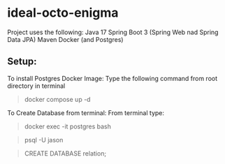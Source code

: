 # ideal-octo-enigma

Project uses the following:
Java 17
Spring Boot 3 (Spring Web nad Spring Data JPA)
Maven
Docker (and Postgres)

Setup:
---
To install Postgres Docker Image: 
Type the following command from root directory in terminal 
> docker compose up -d

To Create Database from terminal:
From terminal type: 
> docker exec -it postgres bash

> psql -U jason

> CREATE DATABASE relation;


